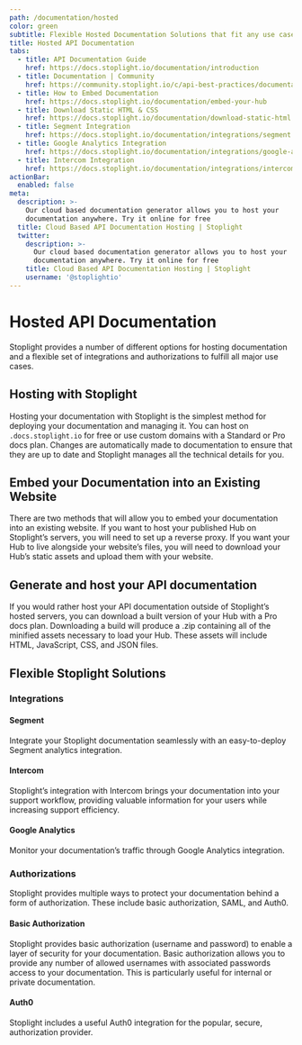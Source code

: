 ```yaml
---
path: /documentation/hosted
color: green
subtitle: Flexible Hosted Documentation Solutions that fit any use case
title: Hosted API Documentation
tabs:
  - title: API Documentation Guide
    href: https://docs.stoplight.io/documentation/introduction
  - title: Documentation | Community
    href: https://community.stoplight.io/c/api-best-practices/documentation
  - title: How to Embed Documentation
    href: https://docs.stoplight.io/documentation/embed-your-hub
  - title: Download Static HTML & CSS
    href: https://docs.stoplight.io/documentation/download-static-html
  - title: Segment Integration
    href: https://docs.stoplight.io/documentation/integrations/segment
  - title: Google Analytics Integration
    href: https://docs.stoplight.io/documentation/integrations/google-analytics
  - title: Intercom Integration
    href: https://docs.stoplight.io/documentation/integrations/intercom
actionBar:
  enabled: false
meta:
  description: >-
    Our cloud based documentation generator allows you to host your
    documentation anywhere. Try it online for free
  title: Cloud Based API Documentation Hosting | Stoplight
  twitter:
    description: >-
      Our cloud based documentation generator allows you to host your
      documentation anywhere. Try it online for free
    title: Cloud Based API Documentation Hosting | Stoplight
    username: '@stoplightio'
---
```


# Hosted API Documentation

Stoplight provides a number of different options for hosting documentation and a flexible set of integrations and authorizations to fulfill all major use cases.

## Hosting with Stoplight

Hosting your documentation with Stoplight is the simplest method for deploying your documentation and managing it. You can host on `.docs.stoplight.io` for free or use custom domains with a Standard or Pro docs plan. Changes are automatically made to documentation to ensure that they are up to date and Stoplight manages all the technical details for you.

## Embed your Documentation into an Existing Website

There are two methods that will allow you to embed your documentation into an existing website. If you want to host your published Hub on Stoplight’s servers, you will need to set up a reverse proxy. If you want your Hub to live alongside your website’s files, you will need to download your Hub’s static assets and upload them with your website.

## Generate and host your API documentation

If you would rather host your API documentation outside of Stoplight’s hosted servers, you can download a built version of your Hub with a Pro docs plan. Downloading a build will produce a .zip containing all of the minified assets necessary to load your Hub. These assets will include HTML, JavaScript, CSS, and JSON files.

## Flexible Stoplight Solutions

### Integrations

#### Segment

Integrate your Stoplight documentation seamlessly with an easy-to-deploy Segment analytics integration.

#### Intercom

Stoplight’s integration with Intercom brings your documentation into your support workflow, providing valuable information for your users while increasing support efficiency.

#### Google Analytics

Monitor your documentation’s traffic through Google Analytics integration.

### Authorizations

Stoplight provides multiple ways to protect your documentation behind a form of authorization. These include basic authorization, SAML, and Auth0.

#### Basic Authorization

Stoplight provides basic authorization (username and password) to enable a layer of security for your documentation. Basic authorization allows you to provide any number of allowed usernames with associated passwords access to your documentation. This is particularly useful for internal or private documentation.

#### Auth0

Stoplight includes a useful Auth0 integration for the popular, secure, authorization provider.
